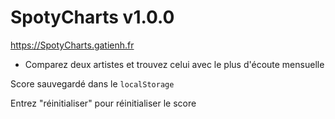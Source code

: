 # SpotyCharts v1.0.0

https://SpotyCharts.gatienh.fr

- Comparez deux artistes et trouvez celui avec le plus d'écoute mensuelle

Score sauvegardé dans le `localStorage`

Entrez "réinitialiser" pour réinitialiser le score
